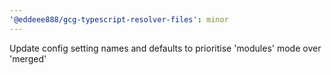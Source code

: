 ```yaml
---
'@eddeee888/gcg-typescript-resolver-files': minor
---
```


Update config setting names and defaults to prioritise 'modules' mode over 'merged'
